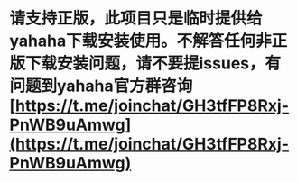 # 请支持正版，此项目只是临时提供给yahaha下载安装使用。不解答任何非正版下载安装问题，请不要提issues，有问题到yahaha官方群咨询[https://t.me/joinchat/GH3tfFP8Rxj-PnWB9uAmwg](https://t.me/joinchat/GH3tfFP8Rxj-PnWB9uAmwg)
